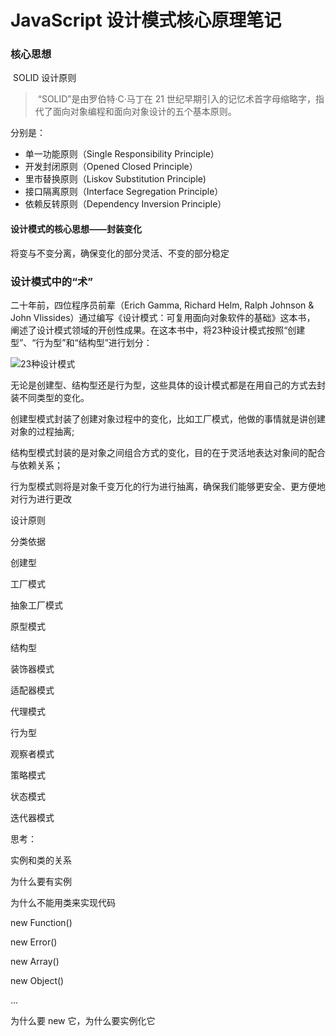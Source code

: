 # JavaScript 设计模式核心原理笔记



### 核心思想

​	SOLID 设计原则

> ​		“SOLID”是由罗伯特·C·马丁在 21 世纪早期引入的记忆术首字母缩略字，指代了面向对象编程和面向对象设计的五个基本原则。	

分别是：

- 单一功能原则（Single Responsibility Principle）
- 开发封闭原则（Opened Closed Principle）
- 里市替换原则（Liskov Substitution Principle)
- 接口隔离原则（Interface Segregation Principle）
- 依赖反转原则（Dependency Inversion Principle）

#### 设计模式的核心思想——封装变化

将变与不变分离，确保变化的部分灵活、不变的部分稳定



### 设计模式中的“术”

 二十年前，四位程序员前辈（Erich Gamma, Richard Helm, Ralph Johnson & John Vlissides）通过编写《设计模式：可复用面向对象软件的基础》这本书， 阐述了设计模式领域的开创性成果。在这本书中，将23种设计模式按照“创建型”、“行为型”和“结构型”进行划分： 

![23种设计模式](https://i.loli.net/2021/06/03/Pjf1Au3QMev74ca.png)

无论是创建型、结构型还是行为型，这些具体的设计模式都是在用自己的方式去封装不同类型的变化。

​	创建型模式封装了创建对象过程中的变化，比如工厂模式，他做的事情就是讲创建对象的过程抽离;

​	结构型模式封装的是对象之间组合方式的变化，目的在于灵活地表达对象间的配合与依赖关系；

​	行为型模式则将是对象千变万化的行为进行抽离，确保我们能够更安全、更方便地对行为进行更改









设计原则

分类依据



创建型

工厂模式

抽象工厂模式

原型模式



结构型

装饰器模式

适配器模式

代理模式



行为型

观察者模式

策略模式

状态模式

迭代器模式















思考：

实例和类的关系

为什么要有实例

为什么不能用类来实现代码

new Function()

new Error()

new Array()

new Object()

...

为什么要 new 它，为什么要实例化它

















